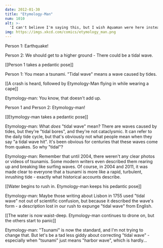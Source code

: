 ```yaml
---
date: 2012-01-30
title: "Etymology-Man"
num: 1010
alt: >-
  'I can't believe I'm saying this, but I wish Aquaman were here instead--HE'D be able to help.'
img: https://imgs.xkcd.com/comics/etymology_man.png
---
```

Person 1: Earthquake!

Person 2: We should get to a higher ground - There could be a tidal wave.

[[Person 1 takes a pedantic pose]]

Person 1: You mean a tsunami. "Tidal wave" means a wave caused by tides.

[[A crash is heard, followed by Etymology-Man flying in while wearing a cape]]

Etymology-man: You know, that doesn't add up.

Person 1 and Person 2: Etymology-man!

[[Etymology-man takes a pedantic pose]]

Etymology-man: What *does* "tidal wave" mean? There are waves caused by tides, but they're "tidal bores", and they're not cataclysmic. It can refer to the daily tide cycle, but that's obviously not what people mean when they say "a tidal wave hit". It's been obvious for centuries that these waves come from quakes. So why "tidal"?

Etymology-man: Remember that until 2004, there weren't any clear photos or videos of tsunamis. Some modern writers even described them rearing up and breaking like surfing waves. Of course, in 2004 and 2011, it was made clear to everyone that a tsunami is more like a rapid, turbulent, inrushing tide - exactly what historical accounts describe.

[[Water begins to rush in.  Etymology-man keeps his pedantic pose]]

Etymology-man: Maybe those writing about Lisbon in 1755 used "tidal wave" not out of scientific confusion, but because it described the wave's form - a description lost in our rush to expunge "tidal wave" from English.

[[The water is now waist-deep.  Etymology-man continues to drone on, but the others start to panic]]

Etymology-man: "Tsunami" is now the standard, and I'm not trying to change that. But let's be a tad less giddy about correcting "tidal wave" - especially when "tsunami" just means "harbor wave", which is hardly...

